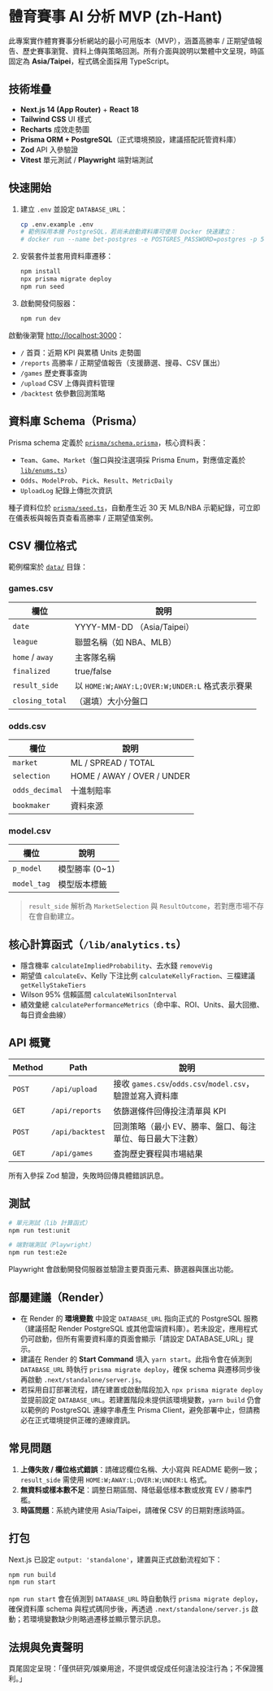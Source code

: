 # 體育賽事 AI 分析 MVP (zh-Hant)

此專案實作體育賽事分析網站的最小可用版本（MVP），涵蓋高勝率 / 正期望值報告、歷史賽事瀏覽、資料上傳與策略回測。所有介面與說明以繁體中文呈現，時區固定為 **Asia/Taipei**，程式碼全面採用 TypeScript。

## 技術堆疊

- **Next.js 14 (App Router)** + **React 18**
- **Tailwind CSS** UI 樣式
- **Recharts** 成效走勢圖
- **Prisma ORM + PostgreSQL**（正式環境預設，建議搭配託管資料庫）
- **Zod** API 入參驗證
- **Vitest** 單元測試 / **Playwright** 端對端測試

## 快速開始

1. 建立 `.env` 並設定 `DATABASE_URL`：

   ```bash
   cp .env.example .env
   # 範例採用本機 PostgreSQL，若尚未啟動資料庫可使用 Docker 快速建立：
   # docker run --name bet-postgres -e POSTGRES_PASSWORD=postgres -p 5432:5432 -d postgres:16
   ```

2. 安裝套件並套用資料庫遷移：

   ```bash
   npm install
   npx prisma migrate deploy
   npm run seed
   ```

3. 啟動開發伺服器：

   ```bash
   npm run dev
   ```

啟動後瀏覽 <http://localhost:3000>：

- `/` 首頁：近期 KPI 與累積 Units 走勢圖
- `/reports` 高勝率 / 正期望值報告（支援篩選、搜尋、CSV 匯出）
- `/games` 歷史賽事查詢
- `/upload` CSV 上傳與資料管理
- `/backtest` 依參數回測策略

## 資料庫 Schema（Prisma）

Prisma schema 定義於 [`prisma/schema.prisma`](./prisma/schema.prisma)，核心資料表：

- `Team`、`Game`、`Market`（盤口與投注選項採 Prisma Enum，對應值定義於 [`lib/enums.ts`](./lib/enums.ts)）
- `Odds`、`ModelProb`、`Pick`、`Result`、`MetricDaily`
- `UploadLog` 紀錄上傳批次資訊

種子資料位於 [`prisma/seed.ts`](./prisma/seed.ts)，自動產生近 30 天 MLB/NBA 示範紀錄，可立即在儀表板與報告頁查看高勝率 / 正期望值案例。

## CSV 欄位格式

範例檔案於 [`data/`](./data) 目錄：

### games.csv

| 欄位 | 說明 |
| --- | --- |
| `date` | YYYY-MM-DD （Asia/Taipei） |
| `league` | 聯盟名稱（如 NBA、MLB） |
| `home` / `away` | 主客隊名稱 |
| `finalized` | true/false |
| `result_side` | 以 `HOME:W;AWAY:L;OVER:W;UNDER:L` 格式表示賽果 |
| `closing_total` | （選填）大小分盤口 |

### odds.csv

| 欄位 | 說明 |
| --- | --- |
| `market` | ML / SPREAD / TOTAL |
| `selection` | HOME / AWAY / OVER / UNDER |
| `odds_decimal` | 十進制賠率 |
| `bookmaker` | 資料來源 |

### model.csv

| 欄位 | 說明 |
| --- | --- |
| `p_model` | 模型勝率 (0~1) |
| `model_tag` | 模型版本標籤 |

> `result_side` 解析為 `MarketSelection` 與 `ResultOutcome`，若對應市場不存在會自動建立。

## 核心計算函式（`/lib/analytics.ts`）

- 隱含機率 `calculateImpliedProbability`、去水錢 `removeVig`
- 期望值 `calculateEv`、Kelly 下注比例 `calculateKellyFraction`、三檔建議 `getKellyStakeTiers`
- Wilson 95% 信賴區間 `calculateWilsonInterval`
- 績效彙總 `calculatePerformanceMetrics`（命中率、ROI、Units、最大回撤、每日資金曲線）

## API 概覽

| Method | Path | 說明 |
| --- | --- | --- |
| `POST` | `/api/upload` | 接收 `games.csv`/`odds.csv`/`model.csv`，驗證並寫入資料庫 |
| `GET` | `/api/reports` | 依篩選條件回傳投注清單與 KPI |
| `POST` | `/api/backtest` | 回測策略（最小 EV、勝率、盤口、每注單位、每日最大下注數） |
| `GET` | `/api/games` | 查詢歷史賽程與市場結果 |

所有入參採 Zod 驗證，失敗時回傳具體錯誤訊息。

## 測試

```bash
# 單元測試（lib 計算函式）
npm run test:unit

# 端對端測試（Playwright）
npm run test:e2e
```

Playwright 會啟動開發伺服器並驗證主要頁面元素、篩選器與匯出功能。

## 部屬建議（Render）

- 在 Render 的 **環境變數** 中設定 `DATABASE_URL` 指向正式的 PostgreSQL 服務（建議搭配 Render PostgreSQL 或其他雲端資料庫）。若未設定，應用程式仍可啟動，但所有需要資料庫的頁面會顯示「請設定 DATABASE_URL」提示。
- 建議在 Render 的 **Start Command** 填入 `yarn start`。此指令會在偵測到 `DATABASE_URL` 時執行 `prisma migrate deploy`，確保 schema 與遷移同步後再啟動 `.next/standalone/server.js`。
- 若採用自訂部署流程，請在建置或啟動階段加入 `npx prisma migrate deploy` 並提前設定 `DATABASE_URL`。若建置階段未提供該環境變數，`yarn build` 仍會以範例的 PostgreSQL 連線字串產生 Prisma Client，避免部署中止，但請務必在正式環境提供正確的連線資訊。

## 常見問題

1. **上傳失敗 / 欄位格式錯誤**：請確認欄位名稱、大小寫與 README 範例一致；`result_side` 需使用 `HOME:W;AWAY:L;OVER:W;UNDER:L` 格式。
2. **無資料或樣本數不足**：調整日期區間、降低最低樣本數或放寬 EV / 勝率門檻。
3. **時區問題**：系統內建使用 Asia/Taipei，請確保 CSV 的日期對應該時區。

## 打包

Next.js 已設定 `output: 'standalone'`，建置與正式啟動流程如下：

```bash
npm run build
npm run start
```

`npm run start` 會在偵測到 `DATABASE_URL` 時自動執行 `prisma migrate deploy`，確保資料庫 schema 與程式碼同步後，再透過 `.next/standalone/server.js` 啟動；若環境變數缺少則略過遷移並顯示警示訊息。


## 法規與免責聲明

頁尾固定呈現：「僅供研究/娛樂用途，不提供或促成任何違法投注行為；不保證獲利。」
